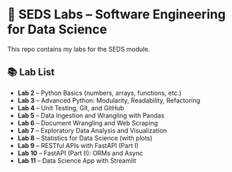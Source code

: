 # 🧠 SEDS Labs – Software Engineering for Data Science

This repo contains my labs for the SEDS module.

## 📚 Lab List

- **Lab 2** – Python Basics (numbers, arrays, functions, etc.)
- **Lab 3** – Advanced Python: Modularity, Readability, Refactoring
- **Lab 4** – Unit Testing, Git, and GitHub
- **Lab 5** – Data Ingestion and Wrangling with Pandas
- **Lab 6** – Document Wrangling and Web Scraping
- **Lab 7** – Exploratory Data Analysis and Visualization
- **Lab 8** – Statistics for Data Science (with plots)
- **Lab 9** – RESTful APIs with FastAPI (Part I)
- **Lab 10** – FastAPI (Part II): ORMs and Async
- **Lab 11** – Data Science App with Streamlit


